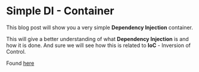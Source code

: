 # Simple DI - Container

This blog post will show you a very simple **Dependency Injection** container.

This will give a better understanding of what **Dependency Injection** is and how it is done. And sure we will see how this is related to **IoC** - Inversion of Control.

Found [here](https://steven-giesel.com/blogPost/8cd29874-1bb5-4df5-8e0a-293a293eb25a)